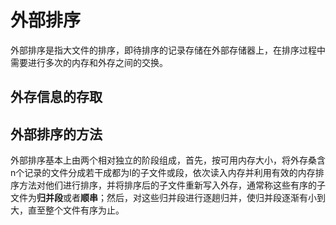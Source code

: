 # 外部排序

外部排序是指大文件的排序，即待排序的记录存储在外部存储器上，在排序过程中需要进行多次的内存和外存之间的交换。

## 外存信息的存取

## 外部排序的方法

外部排序基本上由两个相对独立的阶段组成，首先，按可用内存大小，将外存桑含n个记录的文件分成若干成都为l的子文件或段，依次读入内存并利用有效的内存排序方法对他们进行排序，并将排序后的子文件重新写入外存，通常称这些有序的子文件为**归并段**或者**顺串**；然后，对这些归并段进行逐趟归并，使归并段逐渐有小到大，直至整个文件有序为止。

